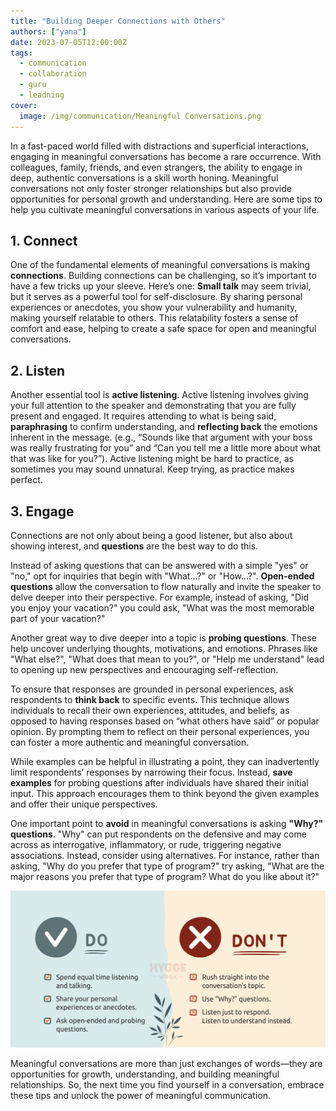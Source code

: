 ```yaml
---
title: "Building Deeper Connections with Others"
authors: ["yana"]
date: 2023-07-05T12:00:00Z
tags:
  - communication
  - collaboration
  - guru
  - leadning
cover:
  image: /img/communication/Meaningful Conversations.png
---
```


In a fast-paced world filled with distractions and superficial interactions, engaging in meaningful conversations has become a rare occurrence. With colleagues, family, friends, and even strangers, the ability to engage in deep, authentic conversations is a skill worth honing. Meaningful conversations not only foster stronger relationships but also provide opportunities for personal growth and understanding. Here are some tips to help you cultivate meaningful conversations in various aspects of your life.

## 1. Connect 

One of the fundamental elements of meaningful conversations is making **connections**. Building connections can be challenging, so it’s important to have a few tricks up your sleeve. Here’s one: **Small talk** may seem trivial, but it serves as a powerful tool for self-disclosure. By sharing personal experiences or anecdotes, you show your vulnerability and humanity, making yourself relatable to others. This relatability fosters a sense of comfort and ease, helping to create a safe space for open and meaningful conversations.

## 2. Listen

Another essential tool is **active listening**. Active listening involves giving your full attention to the speaker and demonstrating that you are fully present and engaged. It requires attending to what is being said, **paraphrasing** to confirm understanding, and **reflecting back** the emotions inherent in the message. (e.g., “Sounds like that argument with your boss was really frustrating for you” and “Can you tell me a little more about what that was like for you?”). Active listening might be hard to practice, as sometimes you may sound unnatural. Keep trying, as practice makes perfect.

## 3. Engage

Connections are not only about being a good listener, but also about showing interest, and **questions** are the best way to do this.

Instead of asking questions that can be answered with a simple "yes" or "no," opt for inquiries that begin with "What...?" or "How...?". **Open-ended questions** allow the conversation to flow naturally and invite the speaker to delve deeper into their perspective. For example, instead of asking, "Did you enjoy your vacation?" you could ask, "What was the most memorable part of your vacation?"

Another great way to dive deeper into a topic is **probing questions**. These help uncover underlying thoughts, motivations, and emotions. Phrases like "What else?", "What does that mean to you?", or "Help me understand" lead to opening up new perspectives and encouraging self-reflection.

To ensure that responses are grounded in personal experiences, ask respondents to **think back** to specific events. This technique allows individuals to recall their own experiences, attitudes, and beliefs, as opposed to having responses based on “what others have said” or popular opinion. By prompting them to reflect on their personal experiences, you can foster a more authentic and meaningful conversation.

While examples can be helpful in illustrating a point, they can inadvertently limit respondents’ responses by narrowing their focus. Instead, **save examples** for probing questions after individuals have shared their initial input. This approach encourages them to think beyond the given examples and offer their unique perspectives.

One important point to **avoid** in meaningful conversations is asking **"Why?" questions**. "Why" can put respondents on the defensive and may come across as interrogative, inflammatory, or rude, triggering negative associations. Instead, consider using alternatives. For instance, rather than asking, "Why do you prefer that type of program?" try asking, "What are the major reasons you prefer that type of program? What do you like about it?"

![Do-Dont](/img/communication/do-dont.png)

Meaningful conversations are more than just exchanges of words—they are opportunities for growth, understanding, and building meaningful relationships. So, the next time you find yourself in a conversation, embrace these tips and unlock the power of meaningful communication.
